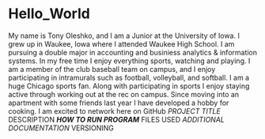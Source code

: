# Hello_World 
My name is Tony Oleshko, and I am a Junior at the University of Iowa. I grew up in Waukee, Iowa where I attended Waukee High School. I am pursuing a double major in accounting and businiess analytics & information systems. In my free time I enjoy everything sports, watching and playing. I am a member of the club baseball team on campus, and I enjoy participating in intramurals such as football, volleyball, and softball. I am a huge Chicago sports fan. Along with participating in sports I enjoy staying active through working out at the rec on campus. Since moving into an apartment with some friends last year I have developed a hobby for cooking. I am excited to network here on GitHub
*PROJECT TITLE*
 DESCRIPTION
 ***HOW TO RUN PROGRAM***
 FILES USED
 *ADDITIONAL DOCUMENTATION*
 VERSIONING
